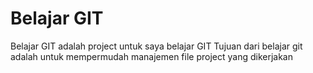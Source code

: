  # Belajar GIT
Belajar GIT adalah project untuk saya belajar GIT
Tujuan dari belajar git adalah untuk mempermudah manajemen file project yang dikerjakan
